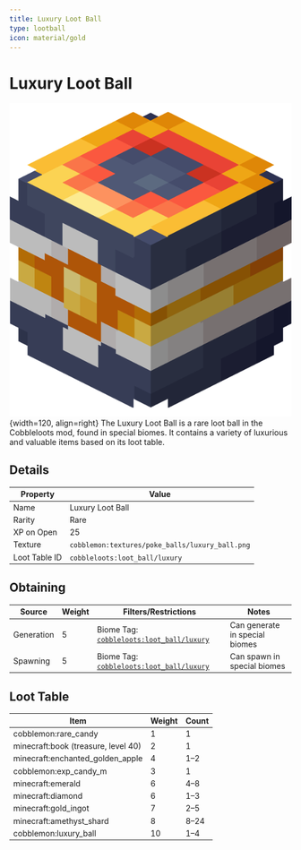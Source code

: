 ```yaml
---
title: Luxury Loot Ball
type: lootball
icon: material/gold
---
```


# Luxury Loot Ball

![Luxury Ball](<../../assets/ball/Luxury_Ball_(model).png>){width=120, align=right}
The Luxury Loot Ball is a rare loot ball in the Cobbleloots mod, found in special biomes. It contains a variety of luxurious and valuable items based on its loot table.

## Details

| Property      | Value                                           |
| ------------- | ----------------------------------------------- |
| Name          | Luxury Loot Ball                                |
| Rarity        | Rare                                            |
| XP on Open    | 25                                              |
| Texture       | `cobblemon:textures/poke_balls/luxury_ball.png` |
| Loot Table ID | `cobbleloots:loot_ball/luxury`                  |

## Obtaining

| Source     | Weight | Filters/Restrictions                                                                                       | Notes                          |
| ---------- | ------ | ---------------------------------------------------------------------------------------------------------- | ------------------------------ |
| Generation | 5      | Biome Tag: [`cobbleloots:loot_ball/luxury`](../../../reference/tags/biome_tags#cobblelootsloot_ballluxury) | Can generate in special biomes |
| Spawning   | 5      | Biome Tag: [`cobbleloots:loot_ball/luxury`](../../../reference/tags/biome_tags#cobblelootsloot_ballluxury) | Can spawn in special biomes    |

## Loot Table

| Item                                | Weight | Count |
| ----------------------------------- | ------ | ----- |
| cobblemon:rare_candy                | 1      | 1     |
| minecraft:book (treasure, level 40) | 2      | 1     |
| minecraft:enchanted_golden_apple    | 4      | 1–2   |
| cobblemon:exp_candy_m               | 3      | 1     |
| minecraft:emerald                   | 6      | 4–8   |
| minecraft:diamond                   | 6      | 1–3   |
| minecraft:gold_ingot                | 7      | 2–5   |
| minecraft:amethyst_shard            | 8      | 8–24  |
| cobblemon:luxury_ball               | 10     | 1–4   |
